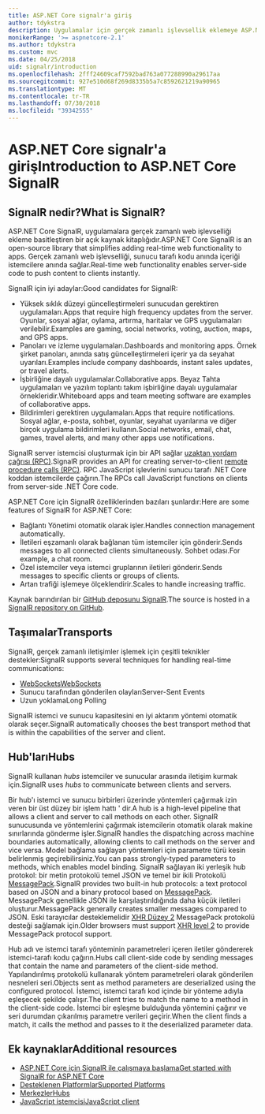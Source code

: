 ```yaml
---
title: ASP.NET Core signalr'a giriş
author: tdykstra
description: Uygulamalar için gerçek zamanlı işlevsellik eklemeye ASP.NET Core SignalR kitaplığı nasıl kolaylaştırdığını öğrenin.
monikerRange: '>= aspnetcore-2.1'
ms.author: tdykstra
ms.custom: mvc
ms.date: 04/25/2018
uid: signalr/introduction
ms.openlocfilehash: 2fff24609caf7592bad763a077288990a29617aa
ms.sourcegitcommit: 927e510d68f269d8335b5a7c8592621219a90965
ms.translationtype: MT
ms.contentlocale: tr-TR
ms.lasthandoff: 07/30/2018
ms.locfileid: "39342555"
---
```

# <a name="introduction-to-aspnet-core-signalr"></a><span data-ttu-id="96843-103">ASP.NET Core signalr'a giriş</span><span class="sxs-lookup"><span data-stu-id="96843-103">Introduction to ASP.NET Core SignalR</span></span>

## <a name="what-is-signalr"></a><span data-ttu-id="96843-104">SignalR nedir?</span><span class="sxs-lookup"><span data-stu-id="96843-104">What is SignalR?</span></span>

<span data-ttu-id="96843-105">ASP.NET Core SignalR, uygulamalara gerçek zamanlı web işlevselliği ekleme basitleştiren bir açık kaynak kitaplığıdır.</span><span class="sxs-lookup"><span data-stu-id="96843-105">ASP.NET Core SignalR is an open-source library that simplifies adding real-time web functionality to apps.</span></span> <span data-ttu-id="96843-106">Gerçek zamanlı web işlevselliği, sunucu tarafı kodu anında içeriği istemcilere anında sağlar.</span><span class="sxs-lookup"><span data-stu-id="96843-106">Real-time web functionality enables server-side code to push content to clients instantly.</span></span>

<span data-ttu-id="96843-107">SignalR için iyi adaylar:</span><span class="sxs-lookup"><span data-stu-id="96843-107">Good candidates for SignalR:</span></span>

* <span data-ttu-id="96843-108">Yüksek sıklık düzeyi güncelleştirmeleri sunucudan gerektiren uygulamaları.</span><span class="sxs-lookup"><span data-stu-id="96843-108">Apps that require high frequency updates from the server.</span></span> <span data-ttu-id="96843-109">Oyunlar, sosyal ağlar, oylama, artırma, haritalar ve GPS uygulamaları verilebilir.</span><span class="sxs-lookup"><span data-stu-id="96843-109">Examples are gaming, social networks, voting, auction, maps, and GPS apps.</span></span>
* <span data-ttu-id="96843-110">Panoları ve izleme uygulamaları.</span><span class="sxs-lookup"><span data-stu-id="96843-110">Dashboards and monitoring apps.</span></span> <span data-ttu-id="96843-111">Örnek şirket panoları, anında satış güncelleştirmeleri içerir ya da seyahat uyarıları.</span><span class="sxs-lookup"><span data-stu-id="96843-111">Examples include company dashboards, instant sales updates, or travel alerts.</span></span>
* <span data-ttu-id="96843-112">İşbirliğine dayalı uygulamalar.</span><span class="sxs-lookup"><span data-stu-id="96843-112">Collaborative apps.</span></span> <span data-ttu-id="96843-113">Beyaz Tahta uygulamaları ve yazılım toplantı takım işbirliğine dayalı uygulamalar örnekleridir.</span><span class="sxs-lookup"><span data-stu-id="96843-113">Whiteboard apps and team meeting software are examples of collaborative apps.</span></span>
* <span data-ttu-id="96843-114">Bildirimleri gerektiren uygulamaları.</span><span class="sxs-lookup"><span data-stu-id="96843-114">Apps that require notifications.</span></span> <span data-ttu-id="96843-115">Sosyal ağlar, e-posta, sohbet, oyunlar, seyahat uyarılarına ve diğer birçok uygulama bildirimleri kullanın.</span><span class="sxs-lookup"><span data-stu-id="96843-115">Social networks, email, chat, games, travel alerts, and many other apps use notifications.</span></span>

<span data-ttu-id="96843-116">SignalR server istemcisi oluşturmak için bir API sağlar [uzaktan yordam çağrısı (RPC)](https://wikipedia.org/wiki/Remote_procedure_call).</span><span class="sxs-lookup"><span data-stu-id="96843-116">SignalR provides an API for creating server-to-client [remote procedure calls (RPC)](https://wikipedia.org/wiki/Remote_procedure_call).</span></span> <span data-ttu-id="96843-117">RPC JavaScript işlevlerini sunucu tarafı .NET Core koddan istemcilerde çağırın.</span><span class="sxs-lookup"><span data-stu-id="96843-117">The RPCs call JavaScript functions on clients from server-side .NET Core code.</span></span>

<span data-ttu-id="96843-118">ASP.NET Core için SignalR özelliklerinden bazıları şunlardır:</span><span class="sxs-lookup"><span data-stu-id="96843-118">Here are some features of SignalR for ASP.NET Core:</span></span>

* <span data-ttu-id="96843-119">Bağlantı Yönetimi otomatik olarak işler.</span><span class="sxs-lookup"><span data-stu-id="96843-119">Handles connection management automatically.</span></span>
* <span data-ttu-id="96843-120">İletileri eşzamanlı olarak bağlanan tüm istemciler için gönderir.</span><span class="sxs-lookup"><span data-stu-id="96843-120">Sends messages to all connected clients simultaneously.</span></span> <span data-ttu-id="96843-121">Sohbet odası.</span><span class="sxs-lookup"><span data-stu-id="96843-121">For example, a chat room.</span></span>
* <span data-ttu-id="96843-122">Özel istemciler veya istemci gruplarının iletileri gönderir.</span><span class="sxs-lookup"><span data-stu-id="96843-122">Sends messages to specific clients or groups of clients.</span></span>
* <span data-ttu-id="96843-123">Artan trafiği işlemeye ölçeklendirir.</span><span class="sxs-lookup"><span data-stu-id="96843-123">Scales to handle increasing traffic.</span></span>

<span data-ttu-id="96843-124">Kaynak barındırılan bir [GitHub deposunu SignalR](https://github.com/aspnet/signalr).</span><span class="sxs-lookup"><span data-stu-id="96843-124">The source is hosted in a [SignalR repository on GitHub](https://github.com/aspnet/signalr).</span></span>

## <a name="transports"></a><span data-ttu-id="96843-125">Taşımalar</span><span class="sxs-lookup"><span data-stu-id="96843-125">Transports</span></span>

<span data-ttu-id="96843-126">SignalR, gerçek zamanlı iletişimler işlemek için çeşitli teknikler destekler:</span><span class="sxs-lookup"><span data-stu-id="96843-126">SignalR supports several techniques for handling real-time communications:</span></span>

* [<span data-ttu-id="96843-127">WebSockets</span><span class="sxs-lookup"><span data-stu-id="96843-127">WebSockets</span></span>](https://tools.ietf.org/html/rfc7118)
* <span data-ttu-id="96843-128">Sunucu tarafından gönderilen olayları</span><span class="sxs-lookup"><span data-stu-id="96843-128">Server-Sent Events</span></span>
* <span data-ttu-id="96843-129">Uzun yoklama</span><span class="sxs-lookup"><span data-stu-id="96843-129">Long Polling</span></span>

<span data-ttu-id="96843-130">SignalR istemci ve sunucu kapasitesini en iyi aktarım yöntemi otomatik olarak seçer.</span><span class="sxs-lookup"><span data-stu-id="96843-130">SignalR automatically chooses the best transport method that is within the capabilities of the server and client.</span></span>

## <a name="hubs"></a><span data-ttu-id="96843-131">Hub'ları</span><span class="sxs-lookup"><span data-stu-id="96843-131">Hubs</span></span>

<span data-ttu-id="96843-132">SignalR kullanan *hubs* istemciler ve sunucular arasında iletişim kurmak için.</span><span class="sxs-lookup"><span data-stu-id="96843-132">SignalR uses *hubs* to communicate between clients and servers.</span></span>

<span data-ttu-id="96843-133">Bir hub'ı istemci ve sunucu birbirleri üzerinde yöntemleri çağırmak izin veren bir üst düzey bir işlem hattı ' dir.</span><span class="sxs-lookup"><span data-stu-id="96843-133">A hub is a high-level pipeline that allows a client and server to call methods on each other.</span></span> <span data-ttu-id="96843-134">SignalR sunucusunda ve yöntemlerini çağırmak istemcilerin otomatik olarak makine sınırlarında gönderme işler.</span><span class="sxs-lookup"><span data-stu-id="96843-134">SignalR handles the dispatching across machine boundaries automatically, allowing clients to call methods on the server and vice versa.</span></span> <span data-ttu-id="96843-135">Model bağlama sağlayan yöntemleri için parametre türü kesin belirlenmiş geçirebilirsiniz.</span><span class="sxs-lookup"><span data-stu-id="96843-135">You can pass strongly-typed parameters to methods, which enables model binding.</span></span> <span data-ttu-id="96843-136">SignalR sağlayan iki yerleşik hub protokol: bir metin protokolü temel JSON ve temel bir ikili Protokolü [MessagePack](https://msgpack.org/).</span><span class="sxs-lookup"><span data-stu-id="96843-136">SignalR provides two built-in hub protocols: a text protocol based on JSON and a binary protocol based on [MessagePack](https://msgpack.org/).</span></span>  <span data-ttu-id="96843-137">MessagePack genellikle JSON ile karşılaştırıldığında daha küçük iletileri oluşturur.</span><span class="sxs-lookup"><span data-stu-id="96843-137">MessagePack generally creates smaller messages compared to JSON.</span></span> <span data-ttu-id="96843-138">Eski tarayıcılar desteklemelidir [XHR Düzey 2](https://caniuse.com/#feat=xhr2) MessagePack protokolü desteği sağlamak için.</span><span class="sxs-lookup"><span data-stu-id="96843-138">Older browsers must support [XHR level 2](https://caniuse.com/#feat=xhr2) to provide MessagePack protocol support.</span></span>

<span data-ttu-id="96843-139">Hub adı ve istemci tarafı yönteminin parametreleri içeren iletiler göndererek istemci-tarafı kodu çağırın.</span><span class="sxs-lookup"><span data-stu-id="96843-139">Hubs call client-side code by sending messages that contain the name and parameters of the client-side method.</span></span> <span data-ttu-id="96843-140">Yapılandırılmış protokolü kullanarak yöntem parametreleri olarak gönderilen nesneleri seri.</span><span class="sxs-lookup"><span data-stu-id="96843-140">Objects sent as method parameters are deserialized using the configured protocol.</span></span> <span data-ttu-id="96843-141">İstemci, istemci tarafı kod içinde bir yönteme adıyla eşleşecek şekilde çalışır.</span><span class="sxs-lookup"><span data-stu-id="96843-141">The client tries to match the name to a method in the client-side code.</span></span> <span data-ttu-id="96843-142">İstemci bir eşleşme bulduğunda yöntemini çağırır ve seri durumdan çıkarılmış parametre verileri geçirir.</span><span class="sxs-lookup"><span data-stu-id="96843-142">When the client finds a match, it calls the method and passes to it the deserialized parameter data.</span></span>

## <a name="additional-resources"></a><span data-ttu-id="96843-143">Ek kaynaklar</span><span class="sxs-lookup"><span data-stu-id="96843-143">Additional resources</span></span>

* [<span data-ttu-id="96843-144">ASP.NET Core için SignalR ile çalışmaya başlama</span><span class="sxs-lookup"><span data-stu-id="96843-144">Get started with SignalR for ASP.NET Core</span></span>](xref:tutorials/signalr)
* [<span data-ttu-id="96843-145">Desteklenen Platformlar</span><span class="sxs-lookup"><span data-stu-id="96843-145">Supported Platforms</span></span>](xref:signalr/supported-platforms)
* [<span data-ttu-id="96843-146">Merkezler</span><span class="sxs-lookup"><span data-stu-id="96843-146">Hubs</span></span>](xref:signalr/hubs)
* [<span data-ttu-id="96843-147">JavaScript istemcisi</span><span class="sxs-lookup"><span data-stu-id="96843-147">JavaScript client</span></span>](xref:signalr/javascript-client)
